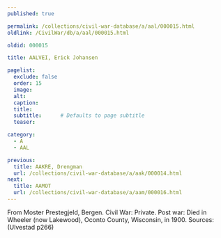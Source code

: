 ```yaml
---
published: true

permalink: /collections/civil-war-database/a/aal/000015.html
oldlink: /CivilWar/db/a/aal/000015.html

oldid: 000015

title: AALVEI, Erick Johansen

pagelist:
  exclude: false
  order: 15
  image: 
  alt:
  caption:
  title:
  subtitle:      # Defaults to page subtitle
  teaser:

category: 
  - A 
  - AAL

previous:
  title: AAKRE, Drengman
  url: /collections/civil-war-database/a/aak/000014.html  
next:
  title: AAMOT
  url: /collections/civil-war-database/a/aam/000016.html   
---
```

From Moster Prestegjeld, Bergen. Civil War: Private. Post war: Died in Wheeler (now Lakewood), Oconto County, Wisconsin, in 1900. Sources: (Ulvestad p266)